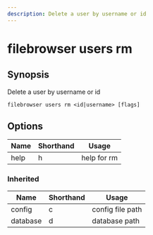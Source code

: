 ```yaml
---
description: Delete a user by username or id
---
```


# filebrowser users rm

## Synopsis

Delete a user by username or id

```
filebrowser users rm <id|username> [flags]
```

## Options

| Name | Shorthand | Usage |
|------|-----------|-------|
|help|h|help for rm|

### Inherited

| Name | Shorthand | Usage |
|------|-----------|-------|
|config|c|config file path|
|database|d|database path|

